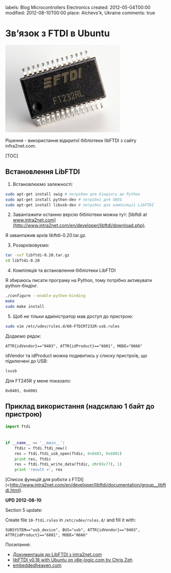 labels: Blog
        Microcontrollers
        Electronics
created: 2012-05-04T00:00
modified: 2012-08-10T00:00
place: Alchevs'k, Ukraine
comments: true

# Зв’язок з FTDI в Ubuntu

![ft232rl](ft232rl.jpg)

Рішення - використання відкритої бібліотеки libFTDI з сайту infra2net.com.

[TOC]

## Встановлення LibFTDI

1. Встановлюємо залежності:
```bash
sudo apt-get install swig # потрібен для біндінгу до Python
sudo apt-get install python-dev # потрібні для SWIG
sudo apt-get install libusb-dev # потрібні для компіляції LibFTDI
```

2. Завантажити останню версію бібліотеки можна тут: [libftdi at www.intra2net.com](http://www.intra2net.com/en/developer/libftdi/download.php).

Я завантажив архів libftdi-0.20.tar.gz.

3. Розархівовуємо:
```bash
tar -xvf libftdi-0.20.tar.gz
cd libftdi-0.20
```

4. Компіляція та встановлення бібліотеки LibFTDI

Я збираюсь писати програму на Python, тому потрібно активувати python-біндінг.
```bash
./configure --enable-python-binding
make
sudo make install
```

5. Щоб не тільки адміністратор мав доступ до пристрою:
```bash
sudo vim /etc/udev/rules.d/60-FTDIRT232R-usb.rules
```

Додаємо рядок:
```
ATTR{idVendor}=="0403", ATTR{idProduct}=="6001", MODE="0666"
```

idVendor та idProduct можна подивитись у списку пристроїв, що підключені до USB:
```bash
lsusb
```

Для FT245R у мене показало:
```
0x0403, 0x6001
```

## Приклад використання (надсилаю 1 байт до пристрою)

```python
import ftdi


if __name__ == '__main__':
    ftdic = ftdi.ftdi_new()
    res = ftdi.ftdi_usb_open(ftdic, 0x0403, 0x6001)
    print res, ftdic
    res = ftdi.ftdi_write_data(ftdic, chr(0x77), 1)
    print 'result =', res
```

[Список функцій для роботи з FTDI](<http://www.intra2net.com/en/developer/libftdi/documentation/group__libftdi.html).

**UPD 2012-08-10**

Section 5 update:

Create file ```10-ftdi.rules``` in ```/etc/udev/rules.d/``` and fill it with:
```
SUBSYSTEM=="usb_device", BUS="usb", ATTR{idVendor}=="0403", ATTR{idProduct}=="6001", MODE="0666"
```

Посилання:

- [Документація до LibFTDI з intra2net.com](http://www.intra2net.com/en/developer/libftdi/index.php)
- [libFTDI v0.18 with Ubuntu on idle-logic.com by Chris Zeh](http://idle-logic.com/2010/12/13/libftdi-v0-18-with-ubuntu-lucid-lynx/)
- [embeddedheaven.com](http://www.embeddedheaven.com/solved-error-unable-to-open-ftdi-device-inappropriate-permissions-on-device.htm)
